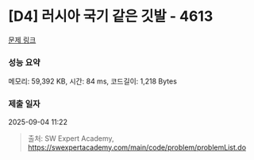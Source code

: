 # [D4] 러시아 국기 같은 깃발 - 4613 

[문제 링크](https://swexpertacademy.com/main/code/problem/problemDetail.do?contestProbId=AWQl9TIK8qoDFAXj) 

### 성능 요약

메모리: 59,392 KB, 시간: 84 ms, 코드길이: 1,218 Bytes

### 제출 일자

2025-09-04 11:22



> 출처: SW Expert Academy, https://swexpertacademy.com/main/code/problem/problemList.do